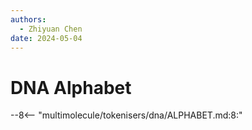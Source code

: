 ```yaml
---
authors:
  - Zhiyuan Chen
date: 2024-05-04
---
```


# DNA Alphabet

--8<-- "multimolecule/tokenisers/dna/ALPHABET.md:8:"
